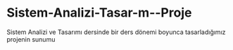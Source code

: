 # Sistem-Analizi-Tasar-m--Proje
Sistem Analizi ve Tasarımı dersinde bir ders dönemi boyunca tasarladığımız projenin sunumu
